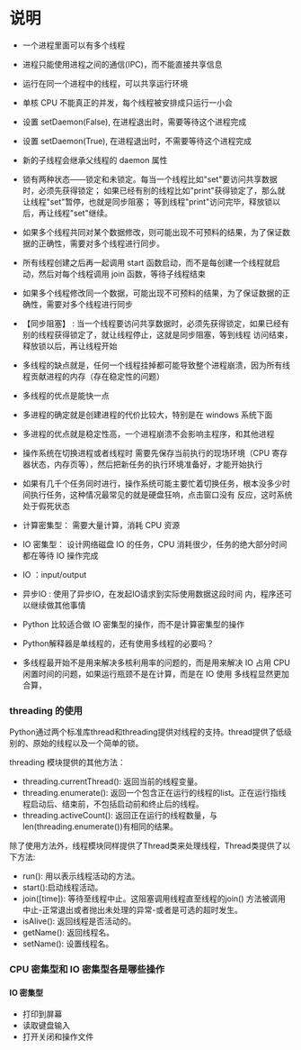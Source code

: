 # 说明

* 一个进程里面可以有多个线程
* 进程只能使用进程之间的通信(IPC)，而不能直接共享信息
* 运行在同一个进程中的线程，可以共享运行环境
* 单核 CPU 不能真正的并发，每个线程被安排成只运行一小会

* 设置 setDaemon(False), 在进程退出时，需要等待这个进程完成
* 设置 setDaemon(True), 在进程退出时，不需要等待这个进程完成
* 新的子线程会继承父线程的 daemon 属性

*  锁有两种状态——锁定和未锁定。每当一个线程比如"set"要访问共享数据时，必须先获得锁定；
如果已经有别的线程比如"print"获得锁定了，那么就让线程"set"暂停，也就是同步阻塞；
等到线程"print"访问完毕，释放锁以后，再让线程"set"继续。

* 如果多个线程共同对某个数据修改，则可能出现不可预料的结果，为了保证数据的正确性，需要对多个线程进行同步。

* 所有线程创建之后再一起调用 start 函数启动，而不是每创建一个线程就启动，然后对每个线程调用 join 函数，等待子线程结束

* 如果多个线程修改同一个数据，可能出现不可预料的结果，为了保证数据的正确性，需要对多个线程进行同步

* 【同步阻塞】 : 当一个线程要访问共享数据时，必须先获得锁定，如果已经有别的线程获得锁定了，就让线程停止，这就是同步阻塞，等到线程
访问结束，释放锁以后，再让线程开始

* 多线程的缺点就是，任何一个线程挂掉都可能导致整个进程崩溃，因为所有线程贡献进程的内存（存在稳定性的问题）
* 多线程的优点是能快一点
* 多进程的确定就是创建进程的代价比较大，特别是在 windows 系统下面
* 多进程的优点就是稳定性高，一个进程崩溃不会影响主程序，和其他进程

* 操作系统在切换进程或者线程时 需要先保存当前执行的现场环境（CPU 寄存器状态，内存页等），然后把新任务的执行环境准备好，才能开始执行
* 如果有几千个任务同时进行，操作系统可能主要忙着切换任务，根本没多少时间执行任务，这种情况最常见的就是硬盘狂响，点击窗口没有
反应，这时系统处于假死状态

* 计算密集型： 需要大量计算，消耗 CPU 资源
* IO 密集型： 设计网络磁盘 IO 的任务，CPU 消耗很少，任务的绝大部分时间都在等待 IO 操作完成
* IO ：input/output
* 异步IO : 使用了异步IO，在发起IO请求到实际使用数据这段时间 内，程序还可以继续做其他事情
* Python 比较适合做 IO 密集型的操作，而不是计算密集型的操作

* Python解释器是单线程的，还有使用多线程的必要吗？
* 多线程最开始不是用来解决多核利用率的问题的，而是用来解决 IO 占用 CPU 闲置时间的问题，如果运行瓶颈不是在计算，而是在 IO 使用
多线程显然更加合算，

### threading 的使用

Python通过两个标准库thread和threading提供对线程的支持。thread提供了低级别的、原始的线程以及一个简单的锁。

threading 模块提供的其他方法：

* threading.currentThread(): 返回当前的线程变量。
* threading.enumerate(): 返回一个包含正在运行的线程的list。正在运行指线程启动后、结束前，不包括启动前和终止后的线程。
* threading.activeCount(): 返回正在运行的线程数量，与len(threading.enumerate())有相同的结果。

除了使用方法外，线程模块同样提供了Thread类来处理线程，Thread类提供了以下方法:

* run(): 用以表示线程活动的方法。
* start():启动线程活动。
* join([time]): 等待至线程中止。这阻塞调用线程直至线程的join() 方法被调用中止-正常退出或者抛出未处理的异常-或者是可选的超时发生。
* isAlive(): 返回线程是否活动的。
* getName(): 返回线程名。
* setName(): 设置线程名。

### CPU 密集型和 IO 密集型各是哪些操作

#### IO 密集型
* 打印到屏幕
* 读取键盘输入
* 打开关闭和操作文件

 
